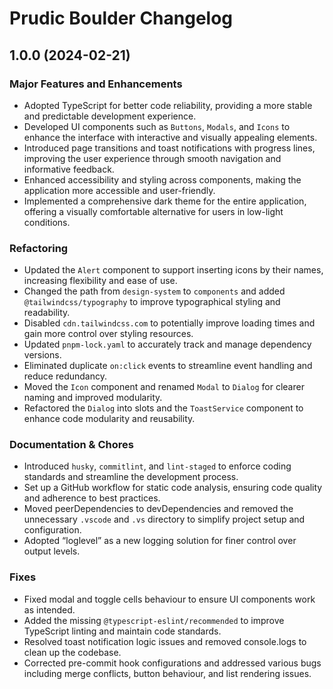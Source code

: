 # Prudic Boulder Changelog

## 1.0.0 (2024-02-21)

### Major Features and Enhancements

- Adopted TypeScript for better code reliability, providing a more stable and predictable development experience.
- Developed UI components such as `Buttons`, `Modals`, and `Icons` to enhance the interface with interactive and visually appealing elements.
- Introduced page transitions and toast notifications with progress lines, improving the user experience through smooth navigation and informative feedback.
- Enhanced accessibility and styling across components, making the application more accessible and user-friendly.
- Implemented a comprehensive dark theme for the entire application, offering a visually comfortable alternative for users in low-light conditions.

### Refactoring

- Updated the `Alert` component to support inserting icons by their names, increasing flexibility and ease of use.
- Changed the path from `design-system` to `components` and added `@tailwindcss/typography` to improve typographical styling and readability.
- Disabled `cdn.tailwindcss.com` to potentially improve loading times and gain more control over styling resources.
- Updated `pnpm-lock.yaml` to accurately track and manage dependency versions.
- Eliminated duplicate `on:click` events to streamline event handling and reduce redundancy.
- Moved the `Icon` component and renamed `Modal` to `Dialog` for clearer naming and improved modularity.
- Refactored the `Dialog` into slots and the `ToastService` component to enhance code modularity and reusability.

### Documentation & Chores

- Introduced `husky`, `commitlint`, and `lint-staged` to enforce coding standards and streamline the development process.
- Set up a GitHub workflow for static code analysis, ensuring code quality and adherence to best practices.
- Moved peerDependencies to devDependencies and removed the unnecessary `.vscode` and `.vs` directory to simplify project setup and configuration.
- Adopted “loglevel” as a new logging solution for finer control over output levels.

### Fixes

- Fixed modal and toggle cells behaviour to ensure UI components work as intended.
- Added the missing `@typescript-eslint/recommended` to improve TypeScript linting and maintain code standards.
- Resolved toast notification logic issues and removed console.logs to clean up the codebase.
- Corrected pre-commit hook configurations and addressed various bugs including merge conflicts, button behaviour, and list rendering issues.
